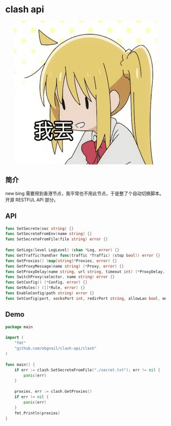 # clash api

<p align="center">
    <img src="assets/nijika.png" width="450" height="450">
</p>



## 简介

new bing 需要用到香港节点，我平常也不用此节点，于是整了个自动切换脚本。开源 RESTFUL API 部分。



## API

```go
func SetSecrete(sec string) {}
func SetSecreteFromEnv(name string) {}
func SetSecreteFromFile(file string) error {}

func GetLogs(level LogLevel) (chan *Log, error) {}
func GetTraffic(handler func(traffic *Traffic) (stop bool)) error {}
func GetProxies() (map[string]*Proxies, error) {}
func GetProxyMessage(name string) (*Proxy, error) {}
func GetProxyDelay(name string, url string, timeout int) (*ProxyDelay, error) {}
func SwitchProxy(selector, name string) error {}
func GetConfig() (*Config, error) {}
func GetRules() ([]*Rule, error) {}
func EnableConfig(path string) error {}
func SetConfig(port, socksPort int, redirPort string, allowLan bool, mode, logLevel string) error {}
```

 

## Demo

```go
package main

import (
	"fmt"
	"github.com/obgnail/clash-api/clash"
)

func main() {
	if err := clash.SetSecreteFromFile("./secret.txt"); err != nil {
		panic(err)
	}

	proxies, err := clash.GetProxies()
	if err != nil {
		panic(err)
	}
	fmt.Println(proxies)
}
```

